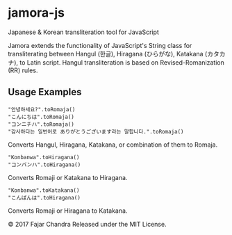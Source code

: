 # jamora-js
Japanese &amp; Korean transliteration tool for JavaScript

Jamora extends the functionality of JavaScript's String class for transliterating between Hangul (한글), Hiragana (ひらがな), Katakana (カタカナ), to Latin script. Hangul transliteration is based on Revised-Romanization (RR) rules.

## Usage Examples
```
"안녕하세요?".toRomaja()
"こんにちは".toRomaja()
"コンニチハ".toRomaja()
"감사하다는 일번어로 ありがとうございます라는 말합니다.".toRomaja()
```
Converts Hangul, Hiragana, Katakana, or combination of them to Romaja.

```
"Konbanwa".toHiragana()
"コンバンハ".toHiragana()
```
Converts Romaji or Katakana to Hiragana.

```
"Konbanwa".toKatakana()
"こんばんは".toHiragana()
```
Converts Romaji or Hiragana to Katakana.


&copy; 2017 Fajar Chandra
Released under the MIT License.
